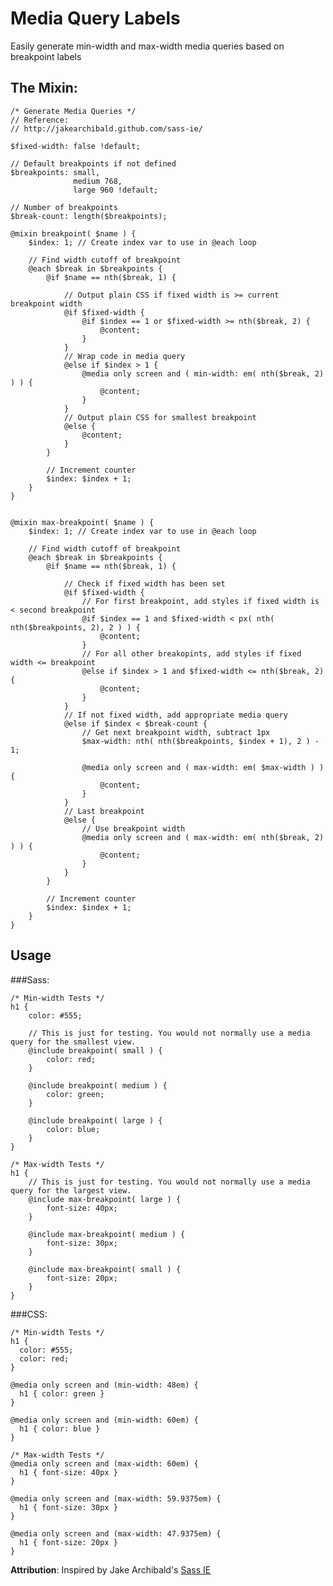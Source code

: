 # Media Query Labels

Easily generate min-width and max-width media queries based on breakpoint labels

## The Mixin:

	/* Generate Media Queries */
	// Reference:
	// http://jakearchibald.github.com/sass-ie/

	$fixed-width: false !default;

	// Default breakpoints if not defined
	$breakpoints: small,
	              medium 768,
	              large 960 !default;

	// Number of breakpoints
	$break-count: length($breakpoints);

	@mixin breakpoint( $name ) {
		$index: 1; // Create index var to use in @each loop

		// Find width cutoff of breakpoint
		@each $break in $breakpoints {
			@if $name == nth($break, 1) {
			
				// Output plain CSS if fixed width is >= current breakpoint width
				@if $fixed-width {
					@if $index == 1 or $fixed-width >= nth($break, 2) {
						@content;
					}
				}
				// Wrap code in media query
				@else if $index > 1 {
					@media only screen and ( min-width: em( nth($break, 2) ) ) {
						@content;
					}
				}
				// Output plain CSS for smallest breakpoint
				@else {
					@content;
				}
			}
		
			// Increment counter
			$index: $index + 1;
		}
	}


	@mixin max-breakpoint( $name ) {
		$index: 1; // Create index var to use in @each loop

		// Find width cutoff of breakpoint
		@each $break in $breakpoints {
			@if $name == nth($break, 1) {

				// Check if fixed width has been set
				@if $fixed-width {
					// For first breakpoint, add styles if fixed width is < second breakpoint
					@if $index == 1 and $fixed-width < px( nth( nth($breakpoints, 2), 2 ) ) {
						@content;
					}
					// For all other breakopints, add styles if fixed width <= breakpoint
					@else if $index > 1 and $fixed-width <= nth($break, 2) {
						@content;
					}
				}
				// If not fixed width, add appropriate media query
				@else if $index < $break-count {
					// Get next breakpoint width, subtract 1px
					$max-width: nth( nth($breakpoints, $index + 1), 2 ) - 1;
				
					@media only screen and ( max-width: em( $max-width ) ) {
						@content;
					}
				}
				// Last breakpoint
				@else {
					// Use breakpoint width
					@media only screen and ( max-width: em( nth($break, 2) ) ) {
						@content;
					}
				}
			}
		
			// Increment counter
			$index: $index + 1;
		}
	}

## Usage

###Sass:

	/* Min-width Tests */
	h1 {
		color: #555;
	
		// This is just for testing. You would not normally use a media query for the smallest view.
		@include breakpoint( small ) {
			color: red;
		}
	
		@include breakpoint( medium ) {
			color: green;
		}
		
		@include breakpoint( large ) {
			color: blue;
		}
	}

	/* Max-width Tests */
	h1 {
		// This is just for testing. You would not normally use a media query for the largest view.
		@include max-breakpoint( large ) {
			font-size: 40px;
		}
	
		@include max-breakpoint( medium ) {
			font-size: 30px;
		}
		
		@include max-breakpoint( small ) {
			font-size: 20px;
		}
	}


###CSS:

	/* Min-width Tests */
	h1 {
	  color: #555;
	  color: red;
	}
	
	@media only screen and (min-width: 48em) {
	  h1 { color: green }
	}
	
	@media only screen and (min-width: 60em) {
	  h1 { color: blue }
	}

	/* Max-width Tests */
	@media only screen and (max-width: 60em) {
	  h1 { font-size: 40px }
	}
	
	@media only screen and (max-width: 59.9375em) {
	  h1 { font-size: 30px }
	}
	
	@media only screen and (max-width: 47.9375em) {
	  h1 { font-size: 20px }
	}

**Attribution**: Inspired by Jake Archibald's [Sass IE](http://jakearchibald.github.com/sass-ie/)
